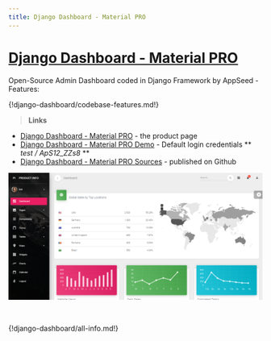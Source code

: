 ```yaml
---
title: Django Dashboard - Material PRO
---
```


# [Django Dashboard - Material PRO](https://appseed.us/admin-dashboards/django-dashboard-material-pro)

Open-Source Admin Dashboard coded in Django Framework by AppSeed - Features:

{!django-dashboard/codebase-features.md!}

> **Links**

- [Django Dashboard - Material PRO](https://appseed.us/admin-dashboards/django-dashboard-material-pro) - the product page
- [Django Dashboard - Material PRO Demo](https://django-dashboard-material-pro.appseed.us/login/) - Default login credentials ** *test / ApS12_ZZs8* **
- [Django Dashboard - Material PRO Sources](https://github.com/app-generator/django-dashboard-material-pro) - published on Github

![Django Dashboard - Material PRO, admin dashboard starter coded in Django Framework by AppSeed.](https://raw.githubusercontent.com/app-generator/django-dashboard-material-pro/master/media/django-dashboard-material-pro-screen.png) 

<br />

{!django-dashboard/all-info.md!}

